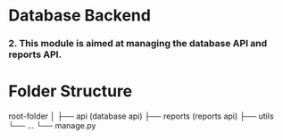# Database Backend

### 2. **This module is aimed at managing the database API and reports API.**

# Folder Structure

root-folder
│
├── api (database api)
├── reports (reports api)
├── utils
└── ...
└── manage.py

